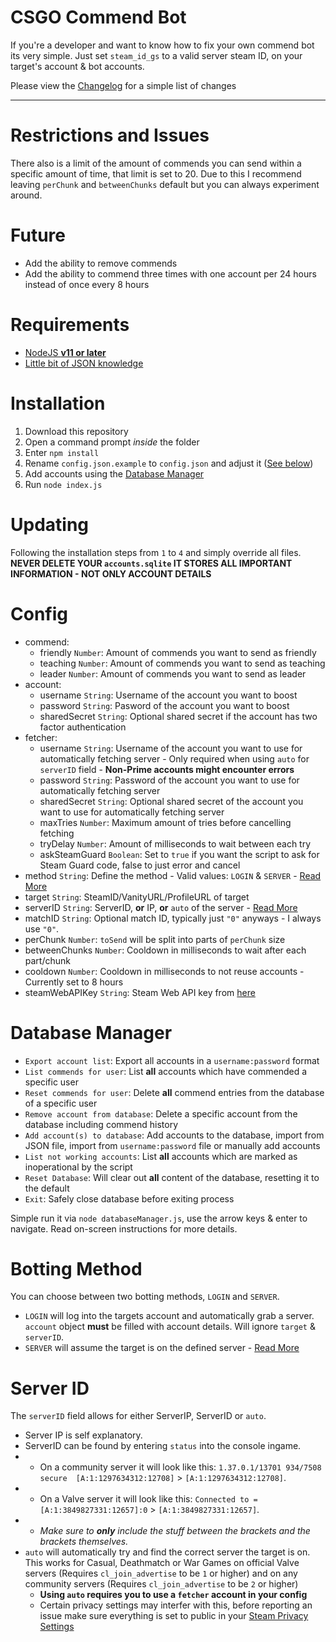 # CSGO Commend Bot
If you're a developer and want to know how to fix your own commend bot its very simple. Just set `steam_id_gs` to a valid server steam ID, on your target's account & bot accounts.

Please view the [Changelog](./CHANGELOG.md) for a simple list of changes

---

# Restrictions and Issues
There also is a limit of the amount of commends you can send within a specific amount of time, that limit is set to 20. Due to this I recommend leaving `perChunk` and `betweenChunks` default but you can always experiment around.

# Future
- Add the ability to remove commends
- Add the ability to commend three times with one account per 24 hours instead of once every 8 hours

# Requirements
- [NodeJS **v11 or later**](https://nodejs.org/)
- [Little bit of JSON knowledge](https://www.json.org/)

# Installation
1. Download this repository
2. Open a command prompt *inside* the folder
3. Enter `npm install`
4. Rename `config.json.example` to `config.json` and adjust it ([See below](#config))
5. Add accounts using the [Database Manager](#database-manager)
6. Run `node index.js`

# Updating
Following the installation steps from `1` to `4` and simply override all files. **NEVER DELETE YOUR `accounts.sqlite` IT STORES ALL IMPORTANT INFORMATION - NOT ONLY ACCOUNT DETAILS**

# Config
- commend:
  - friendly `Number`: Amount of commends you want to send as friendly
  - teaching `Number`: Amount of commends you want to send as teaching
  - leader `Number`: Amount of commends you want to send as leader
- account:
  - username `String`: Username of the account you want to boost
  - password `String`: Pasword of the account you want to boost
  - sharedSecret `String`: Optional shared secret if the account has two factor authentication
- fetcher:
  - username `String`: Username of the account you want to use for automatically fetching server - Only required when using `auto` for `serverID` field - **Non-Prime accounts might encounter errors**
  - password `String`: Password of the account you want to use for automatically fetching server
  - sharedSecret `String`: Optional shared secret of the account you want to use for automatically fetching server
  - maxTries `Number`: Maximum amount of tries before cancelling fetching
  - tryDelay `Number`: Amount of milliseconds to wait between each try
  - askSteamGuard `Boolean`: Set to `true` if you want the script to ask for Steam Guard code, false to just error and cancel
- method `String`: Define the method - Valid values: `LOGIN` & `SERVER` - [Read More](#botting-method)
- target `String`: SteamID/VanityURL/ProfileURL of target
- serverID `String`: ServerID, **or** IP, **or** `auto` of the server - [Read More](#server-id)
- matchID `String`: Optional match ID, typically just `"0"` anyways - I always use `"0"`.
- perChunk `Number`: `toSend` will be split into parts of `perChunk` size
- betweenChunks `Number`: Cooldown in milliseconds to wait after each part/chunk
- cooldown `Number`: Cooldown in milliseconds to not reuse accounts - Currently set to 8 hours
- steamWebAPIKey `String`: Steam Web API key from [here](https://steamcommunity.com/dev/apikey)

# Database Manager
- `Export account list`: Export all accounts in a `username:password` format
- `List commends for user`: List **all** accounts which have commended a specific user
- `Reset commends for user`: Delete **all** commend entries from the database of a specific user
- `Remove account from database`: Delete a specific account from the database including commend history
- `Add account(s) to database`: Add accounts to the database, import from JSON file, import from `username:password` file or manually add accounts
- `List not working accounts`: List **all** accounts which are marked as inoperational by the script
- `Reset Database`: Will clear out **all** content of the database, resetting it to the default
- `Exit`: Safely close database before exiting process

Simple run it via `node databaseManager.js`, use the arrow keys & enter to navigate. Read on-screen instructions for more details.

# Botting Method
You can choose between two botting methods, `LOGIN` and `SERVER`.

- `LOGIN` will log into the targets account and automatically grab a server. `account` object **must** be filled with account details. Will ignore `target` & `serverID`.
- `SERVER` will assume the target is on the defined server - [Read More](#server-id)

# Server ID
The `serverID` field allows for either ServerIP, ServerID or `auto`.

- Server IP is self explanatory.
- ServerID can be found by entering `status` into the console ingame.
- - On a community server it will look like this: `1.37.0.1/13701 934/7508 secure  [A:1:1297634312:12708]` > `[A:1:1297634312:12708]`.
- - On a Valve server it will look like this: `Connected to =[A:1:3849827331:12657]:0` > `[A:1:3849827331:12657]`.
- - *Make sure to **only** include the stuff between the brackets and the brackets themselves.*
- `auto` will automatically try and find the correct server the target is on. This works for Casual, Deathmatch or War Games on official Valve servers (Requires `cl_join_advertise` to be `1` or higher) and on any community servers (Requires `cl_join_advertise` to be `2` or higher)
  - **Using `auto` requires you to use a `fetcher` account in your config**
  - Certain privacy settings may interfer with this, before reporting an issue make sure everything is set to public in your [Steam Privacy Settings](https://steamcommunity.com/my/edit/settings)
